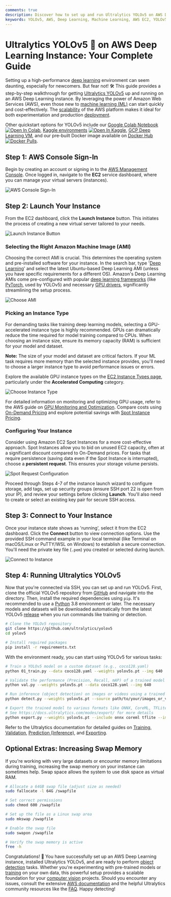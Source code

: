 ```yaml
---
comments: true
description: Discover how to set up and run Ultralytics YOLOv5 on AWS Deep Learning Instances. Follow our comprehensive guide to get started quickly and cost-effectively.
keywords: YOLOv5, AWS, Deep Learning, Machine Learning, AWS EC2, YOLOv5 setup, Deep Learning Instances, AI, Object Detection, Ultralytics
---
```


# Ultralytics YOLOv5 🚀 on AWS Deep Learning Instance: Your Complete Guide

Setting up a high-performance [deep learning](https://www.ultralytics.com/glossary/deep-learning-dl) environment can seem daunting, especially for newcomers. But fear not! 🛠️ This guide provides a step-by-step walkthrough for getting [Ultralytics YOLOv5](https://docs.ultralytics.com/models/yolov5/) up and running on an AWS Deep Learning instance. By leveraging the power of Amazon Web Services (AWS), even those new to [machine learning (ML)](https://www.ultralytics.com/glossary/machine-learning-ml) can start quickly and cost-effectively. The [scalability](https://www.ultralytics.com/glossary/scalability) of the AWS platform makes it ideal for both experimentation and production [deployment](https://docs.ultralytics.com/guides/model-deployment-options/).

Other quickstart options for YOLOv5 include our [Google Colab Notebook](https://colab.research.google.com/github/ultralytics/yolov5/blob/master/tutorial.ipynb) <a href="https://colab.research.google.com/github/ultralytics/yolov5/blob/master/tutorial.ipynb"><img src="https://colab.research.google.com/assets/colab-badge.svg" alt="Open In Colab"></a>, [Kaggle environments](https://www.kaggle.com/models/ultralytics/yolov5) <a href="https://www.kaggle.com/models/ultralytics/yolov5"><img src="https://kaggle.com/static/images/open-in-kaggle.svg" alt="Open In Kaggle"></a>, [GCP Deep Learning VM](./google_cloud_quickstart_tutorial.md), and our pre-built Docker image available on [Docker Hub](https://hub.docker.com/r/ultralytics/yolov5) <a href="https://hub.docker.com/r/ultralytics/yolov5"><img src="https://img.shields.io/docker/pulls/ultralytics/yolov5?logo=docker" alt="Docker Pulls"></a>.

## Step 1: AWS Console Sign-In

Begin by creating an account or signing in to the [AWS Management Console](https://aws.amazon.com/console/). Once logged in, navigate to the **EC2** service dashboard, where you can manage your virtual servers (instances).

![AWS Console Sign-In](https://github.com/ultralytics/docs/releases/download/0/aws-console-sign-in.avif)

## Step 2: Launch Your Instance

From the EC2 dashboard, click the **Launch Instance** button. This initiates the process of creating a new virtual server tailored to your needs.

![Launch Instance Button](https://github.com/ultralytics/docs/releases/download/0/launch-instance-button.avif)

### Selecting the Right Amazon Machine Image (AMI)

Choosing the correct AMI is crucial. This determines the operating system and pre-installed software for your instance. In the search bar, type '[Deep Learning](https://aws.amazon.com/ai/machine-learning/amis/)' and select the latest Ubuntu-based Deep Learning AMI (unless you have specific requirements for a different OS). Amazon's Deep Learning AMIs come pre-configured with popular [deep learning frameworks](https://aws.amazon.com/ai/machine-learning/amis/#Frameworks_and_Interface) (like [PyTorch](https://pytorch.org/), used by YOLOv5) and necessary [GPU drivers](https://developer.nvidia.com/cuda-downloads), significantly streamlining the setup process.

![Choose AMI](https://github.com/ultralytics/docs/releases/download/0/choose-ami.avif)

### Picking an Instance Type

For demanding tasks like training deep learning models, selecting a GPU-accelerated instance type is highly recommended. GPUs can dramatically reduce the time required for model training compared to CPUs. When choosing an instance size, ensure its memory capacity (RAM) is sufficient for your model and dataset.

**Note:** The size of your model and dataset are critical factors. If your ML task requires more memory than the selected instance provides, you'll need to choose a larger instance type to avoid performance issues or errors.

Explore the available GPU instance types on the [EC2 Instance Types page](https://aws.amazon.com/ec2/instance-types/), particularly under the **Accelerated Computing** category.

![Choose Instance Type](https://github.com/ultralytics/docs/releases/download/0/choose-instance-type.avif)

For detailed information on monitoring and optimizing GPU usage, refer to the AWS guide on [GPU Monitoring and Optimization](https://docs.aws.amazon.com/dlami/latest/devguide/tutorial-gpu.html). Compare costs using [On-Demand Pricing](https://aws.amazon.com/ec2/pricing/on-demand/) and explore potential savings with [Spot Instance Pricing](https://aws.amazon.com/ec2/spot/pricing/).

### Configuring Your Instance

Consider using Amazon EC2 Spot Instances for a more cost-effective approach. Spot Instances allow you to bid on unused EC2 capacity, often at a significant discount compared to On-Demand prices. For tasks that require persistence (saving data even if the Spot Instance is interrupted), choose a **persistent request**. This ensures your storage volume persists.

![Spot Request Configuration](https://github.com/ultralytics/docs/releases/download/0/spot-request.avif)

Proceed through Steps 4-7 of the instance launch wizard to configure storage, add tags, set up security groups (ensure SSH port 22 is open from your IP), and review your settings before clicking **Launch**. You'll also need to create or select an existing key pair for secure SSH access.

## Step 3: Connect to Your Instance

Once your instance state shows as 'running', select it from the EC2 dashboard. Click the **Connect** button to view connection options. Use the provided SSH command example in your local terminal (like Terminal on macOS/Linux or PuTTY/WSL on Windows) to establish a secure connection. You'll need the private key file (`.pem`) you created or selected during launch.

![Connect to Instance](https://github.com/ultralytics/docs/releases/download/0/connect-to-instance.avif)

## Step 4: Running Ultralytics YOLOv5

Now that you're connected via SSH, you can set up and run YOLOv5. First, clone the official YOLOv5 repository from [GitHub](https://github.com/ultralytics/yolov5) and navigate into the directory. Then, install the required dependencies using `pip`. It's recommended to use a [Python](https://www.python.org/) 3.8 environment or later. The necessary models and datasets will be downloaded automatically from the latest YOLOv5 [release](https://github.com/ultralytics/yolov5/releases) when you run commands like training or detection.

```bash
# Clone the YOLOv5 repository
git clone https://github.com/ultralytics/yolov5
cd yolov5

# Install required packages
pip install -r requirements.txt
```

With the environment ready, you can start using YOLOv5 for various tasks:

```bash
# Train a YOLOv5 model on a custom dataset (e.g., coco128.yaml)
python 01_train.py --data coco128.yaml --weights yolov5s.pt --img 640

# Validate the performance (Precision, Recall, mAP) of a trained model (e.g., yolov5s.pt)
python val.py --weights yolov5s.pt --data coco128.yaml --img 640

# Run inference (object detection) on images or videos using a trained model
python detect.py --weights yolov5s.pt --source path/to/your/images_or_videos/ --img 640

# Export the trained model to various formats like ONNX, CoreML, TFLite for deployment
# See https://docs.ultralytics.com/modes/export/ for more details
python export.py --weights yolov5s.pt --include onnx coreml tflite --img 640
```

Refer to the Ultralytics documentation for detailed guides on [Training](https://docs.ultralytics.com/modes/train/), [Validation](https://docs.ultralytics.com/modes/val/), [Prediction (Inference)](https://docs.ultralytics.com/modes/predict/), and [Exporting](https://docs.ultralytics.com/modes/export/).

## Optional Extras: Increasing Swap Memory

If you're working with very large datasets or encounter memory limitations during training, increasing the swap memory on your instance can sometimes help. Swap space allows the system to use disk space as virtual RAM.

```bash
# Allocate a 64GB swap file (adjust size as needed)
sudo fallocate -l 64G /swapfile

# Set correct permissions
sudo chmod 600 /swapfile

# Set up the file as a Linux swap area
sudo mkswap /swapfile

# Enable the swap file
sudo swapon /swapfile

# Verify the swap memory is active
free -h
```

Congratulations! 🎉 You have successfully set up an AWS Deep Learning instance, installed Ultralytics YOLOv5, and are ready to perform [object detection](https://www.ultralytics.com/glossary/object-detection) tasks. Whether you're experimenting with pre-trained models or [training](https://docs.ultralytics.com/modes/train/) on your own data, this powerful setup provides a scalable foundation for your [computer vision](https://www.ultralytics.com/glossary/computer-vision-cv) projects. Should you encounter any issues, consult the extensive [AWS documentation](https://docs.aws.amazon.com/) and the helpful Ultralytics community resources like the [FAQ](https://docs.ultralytics.com/help/FAQ/). Happy detecting!
